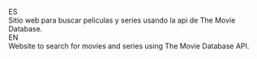 ES
<br/>
Sitio web para buscar peliculas y series usando la api de The Movie Database.
<br/>
EN
<br/>
Website to search for movies and series using The Movie Database API.

